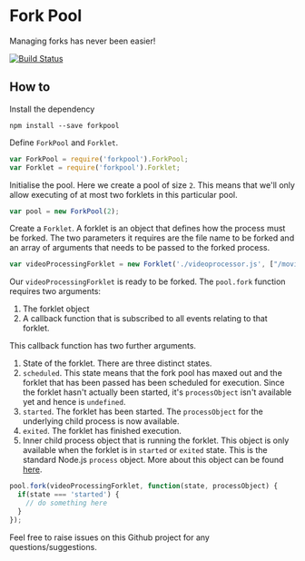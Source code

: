 # Fork Pool
Managing forks has never been easier!

[![Build Status](https://travis-ci.org/manthanhd/forkpool.svg?branch=master)](https://travis-ci.org/manthanhd/forkpool)
## How to
Install the dependency
```shell
npm install --save forkpool
```
Define `ForkPool` and `Forklet`.
```javascript
var ForkPool = require('forkpool').ForkPool;
var Forklet = require('forkpool').Forklet;
```
Initialise the pool. Here we create a pool of size `2`. This means that we'll only allow executing of at most two forklets in this particular pool.
```javascript
var pool = new ForkPool(2); 
```
Create a `Forklet`. A forklet is an object that defines how the process must be forked. The two parameters it requires are the file name to be forked and an array of arguments that needs to be passed to the forked process.
```javascript
var videoProcessingForklet = new Forklet('./videoprocessor.js', ["/movie.mov"]);
```
Our `videoProcessingForklet` is ready to be forked. The `pool.fork` function requires two arguments:

1. The forklet object
2. A callback function that is subscribed to all events relating to that forklet.

This callback function has two further arguments.

1. State of the forklet. There are three distinct states.
  1. `scheduled`. This state means that the fork pool has maxed out and the forklet that has been passed has been scheduled for execution. Since the forklet hasn't actually been started, it's `processObject` isn't available yet and hence is `undefined`.
  2. `started`. The forklet has been started. The `processObject` for the underlying child process is now available.
  3. `exited`. The forklet has finished execution.
2. Inner child process object that is running the forklet. This object is only available when the forklet is in `started` or `exited` state. This is the standard Node.js `process` object. More about this object can be found [here](https://nodejs.org/api/process.html).

```javascript
pool.fork(videoProcessingForklet, function(state, processObject) {
  if(state === 'started') {
    // do something here
  }
});
```

Feel free to raise issues on this Github project for any questions/suggestions.
